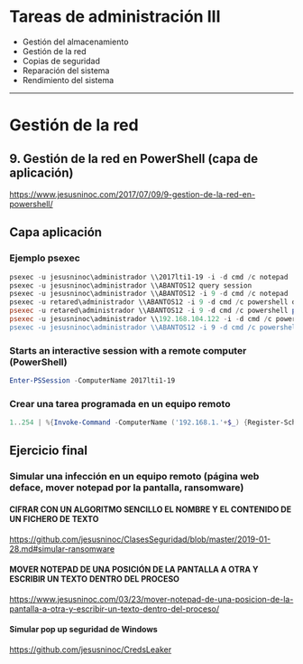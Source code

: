 # Tareas de administración III
- Gestión del almacenamiento
- Gestión de la red
- Copias de seguridad
- Reparación del sistema
- Rendimiento del sistema

---------------

# Gestión de la red
## 9. Gestión de la red en PowerShell (capa de aplicación)
https://www.jesusninoc.com/2017/07/09/9-gestion-de-la-red-en-powershell/

## Capa aplicación

### Ejemplo psexec
```PowerShell
psexec -u jesusninoc\administrador \\2017lti1-19 -i -d cmd /c notepad
psexec -u jesusninoc\administrador \\ABANTOS12 query session
psexec -u jesusninoc\administrador \\ABANTOS12 -i 9 -d cmd /c notepad
psexec -u retared\administrador \\ABANTOS12 -i 9 -d cmd /c powershell date ; start-sleep -seconds 5
psexec -u retared\administrador \\ABANTOS12 -i 9 -d cmd /c powershell ps ; start-sleep -seconds 5
psexec -u jesusninoc\administrador \\192.168.104.122 -i -d cmd /c powershell -encodedcommand RwBlAHQALQBEAGEAdABlAA=="
psexec -u jesusninoc\administrador \\ABANTOS12 -i 9 -d cmd /c powershell Start-Process chrome ('data:text/html;base64,PEhUTUw+PEhFQUQ+PFRJVExFPmhhY2tlZDwvVElUTEU+PC9IRUFEPjxIMT48TUFSUVVFRT5oYWNrZWQ8L0gxPjwvTUFSUVVFRT48L0JPRFk+PC9IVE1MPg==')
```
### Starts an interactive session with a remote computer (PowerShell)
```PowerShell
Enter-PSSession -ComputerName 2017lti1-19
```
### Crear una tarea programada en un equipo remoto
```PowerShell
1..254 | %{Invoke-Command -ComputerName ('192.168.1.'+$_) {Register-ScheduledTask Task01 -Action (New-ScheduledTaskAction -Execute "Cmd") -Principal (New-ScheduledTaskPrincipal -GroupId "BUILTIN\administradores" -RunLevel Highest) -Settings (New-ScheduledTaskSettingsSet -RestartCount 5 -RestartInterval 60)}}
```

## Ejercicio final
### Simular una infección en un equipo remoto (página web deface, mover notepad por la pantalla, ransomware)
#### CIFRAR CON UN ALGORITMO SENCILLO EL NOMBRE Y EL CONTENIDO DE UN FICHERO DE TEXTO
https://github.com/jesusninoc/ClasesSeguridad/blob/master/2019-01-28.md#simular-ransomware
#### MOVER NOTEPAD DE UNA POSICIÓN DE LA PANTALLA A OTRA Y ESCRIBIR UN TEXTO DENTRO DEL PROCESO
https://www.jesusninoc.com/03/23/mover-notepad-de-una-posicion-de-la-pantalla-a-otra-y-escribir-un-texto-dentro-del-proceso/
#### Simular pop up seguridad de Windows
https://github.com/jesusninoc/CredsLeaker
